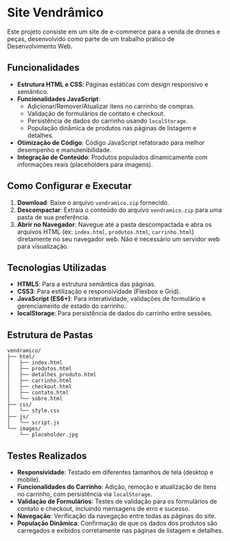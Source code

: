 # Site Vendrâmico

Este projeto consiste em um site de e-commerce para a venda de drones e peças, desenvolvido como parte de um trabalho prático de Desenvolvimento Web.

## Funcionalidades

- **Estrutura HTML e CSS**: Páginas estáticas com design responsivo e semântico.
- **Funcionalidades JavaScript**: 
    - Adicionar/Remover/Atualizar itens no carrinho de compras.
    - Validação de formulários de contato e checkout.
    - Persistência de dados do carrinho usando `localStorage`.
    - População dinâmica de produtos nas páginas de listagem e detalhes.
- **Otimização de Código**: Código JavaScript refatorado para melhor desempenho e manutenibilidade.
- **Integração de Conteúdo**: Produtos populados dinamicamente com informações reais (placeholders para imagens).

## Como Configurar e Executar

1.  **Download**: Baixe o arquivo `vendramico.zip` fornecido.
2.  **Descompactar**: Extraia o conteúdo do arquivo `vendramico.zip` para uma pasta de sua preferência.
3.  **Abrir no Navegador**: Navegue até a pasta descompactada e abra os arquivos HTML (ex: `index.html`, `produtos.html`, `carrinho.html`) diretamente no seu navegador web. Não é necessário um servidor web para visualização.

## Tecnologias Utilizadas

-   **HTML5**: Para a estrutura semântica das páginas.
-   **CSS3**: Para estilização e responsividade (Flexbox e Grid).
-   **JavaScript (ES6+)**: Para interatividade, validações de formulário e gerenciamento de estado do carrinho.
-   **localStorage**: Para persistência de dados do carrinho entre sessões.

## Estrutura de Pastas

```
vendramico/
├── html/
│   ├── index.html
│   ├── produtos.html
│   ├── detalhes_produto.html
│   ├── carrinho.html
│   ├── checkout.html
│   ├── contato.html
│   └── sobre.html
├── css/
│   └── style.css
├── js/
│   └── script.js
└── images/
    └── placeholder.jpg
```

## Testes Realizados

-   **Responsividade**: Testado em diferentes tamanhos de tela (desktop e mobile).
-   **Funcionalidades do Carrinho**: Adição, remoção e atualização de itens no carrinho, com persistência via `localStorage`.
-   **Validação de Formulários**: Testes de validação para os formulários de contato e checkout, incluindo mensagens de erro e sucesso.
-   **Navegação**: Verificação da navegação entre todas as páginas do site.
-   **População Dinâmica**: Confirmação de que os dados dos produtos são carregados e exibidos corretamente nas páginas de listagem e detalhes.


